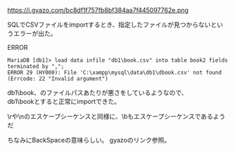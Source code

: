 https://i.gyazo.com/bc8df1f757fb8bf384aa7f445097762e.png  

SQLでCSVファイルをimportするとき、指定したファイルが見つからないというエラーが出た。  

ERROR  
```
MariaDB [db1]> load data infile "db1\book.csv" into table book2 fields terminated by ",";
ERROR 29 (HY000): File 'C:\xampp\mysql\data\db1\dbook.csv' not found (Errcode: 22 "Invalid argument")
```

db1\book、のファイルパスあたりが悪さをしているようなので、  
db1\\bookとすると正常にimportできた。

\rや\nのエスケープシーケンスと同様に、\bもエスケープシーケンスであるようだ

ちなみにBackSpaceの意味らしい。
gyazoのリンク参照。

